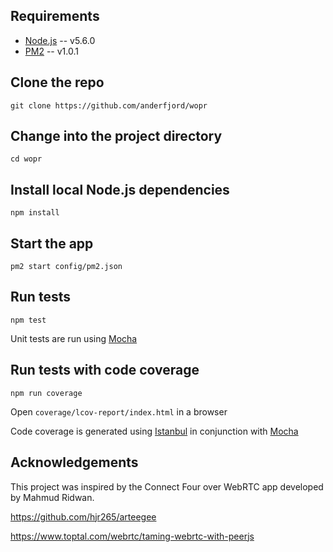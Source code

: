 
## Requirements
* [Node.js](http://nodejs.org/) -- v5.6.0
* [PM2](http://pm2.keymetrics.io/) -- v1.0.1

## Clone the repo
`git clone https://github.com/anderfjord/wopr`

## Change into the project directory
`cd wopr`

## Install local Node.js dependencies
`npm install`

## Start the app
`pm2 start config/pm2.json`

## Run tests
`npm test`

Unit tests are run using [Mocha](https://mochajs.org/)

## Run tests with code coverage
`npm run coverage`

Open `coverage/lcov-report/index.html` in a browser

Code coverage is generated using [Istanbul](https://www.npmjs.com/package/istanbul) in conjunction with [Mocha](https://mochajs.org/)

## Acknowledgements
This project was inspired by the Connect Four over WebRTC app developed by Mahmud Ridwan.

https://github.com/hjr265/arteegee

https://www.toptal.com/webrtc/taming-webrtc-with-peerjs